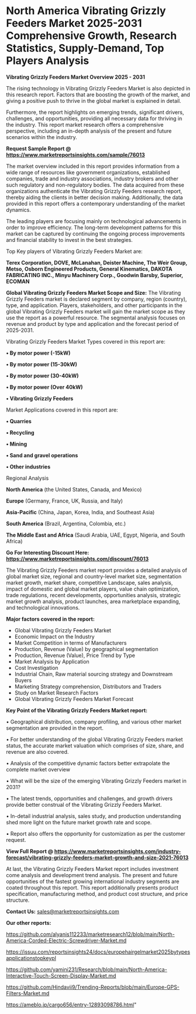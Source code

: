 # North America Vibrating Grizzly Feeders Market 2025-2031 Comprehensive Growth, Research Statistics, Supply-Demand,  Top Players Analysis

<Strong> Vibrating Grizzly Feeders Market Overview 2025 - 2031</strong>

The rising technology in Vibrating Grizzly Feeders Market is also depicted in this research report. Factors that are boosting the growth of the market, and giving a positive push to thrive in the global market is explained in detail.

Furthermore, the report highlights on emerging trends, significant drivers, challenges, and opportunities, providing all necessary data for thriving in the industry. This report market research offers a comprehensive perspective, including an in-depth analysis of the present and future scenarios within the industry.

<strong>Request Sample Report @ <a href=https://www.marketreportsinsights.com/sample/76013>https://www.marketreportsinsights.com/sample/76013</a></strong>

The market overview included in this report provides information from a wide range of resources like government organizations, established companies, trade and industry associations, industry brokers and other such regulatory and non-regulatory bodies. The data acquired from these organizations authenticate the Vibrating Grizzly Feeders research report, thereby aiding the clients in better decision making. Additionally, the data provided in this report offers a contemporary understanding of the market dynamics.

The leading players are focusing mainly on technological advancements in order to improve efficiency. The long-term development patterns for this market can be captured by continuing the ongoing process improvements and financial stability to invest in the best strategies.

Top Key players of Vibrating Grizzly Feeders Market are:

<strong>Terex Corporation, DOVE, McLanahan, Deister Machine, The Weir Group, Metso, Osborn Engineered Products, General Kinematics, DAKOTA FABRICATING INC., Minyu Machinery Corp., Goodwin Barsby, Superior, ECOMAN</strong>

<strong><b>Global Vibrating Grizzly Feeders Market Scope and Size:</b></strong>
The Vibrating Grizzly Feeders market is declared segment by company, region (country), type, and application. Players, stakeholders, and other participants in the global Vibrating Grizzly Feeders market will gain the market scope as they use the report as a powerful resource. The segmental analysis focuses on revenue and product by type and application and the forecast period of 2025-2031.

Vibrating Grizzly Feeders Market Types covered in this report are:

<strong>• By motor power (-15kW)

• By motor power (15-30kW)

• By motor power (30-40kW)

• By motor power (Over 40kW)

• Vibrating Grizzly Feeders</strong>

Market Applications covered in this report are:

<strong>• Quarries

• Recycling

• Mining

• Sand and gravel operations

• Other industries</strong> 

Regional Analysis

<strong>North America</strong> (the United States, Canada, and Mexico)

<strong>Europe</strong> (Germany, France, UK, Russia, and Italy)

<strong>Asia-Pacific</strong> (China, Japan, Korea, India, and Southeast Asia)

<strong>South America</strong> (Brazil, Argentina, Colombia, etc.)

<strong>The Middle East and Africa</strong> (Saudi Arabia, UAE, Egypt, Nigeria, and South Africa)

<strong>Go For Interesting Discount Here: <a href=https://www.marketreportsinsights.com/discount/76013>https://www.marketreportsinsights.com/discount/76013</a></strong>

The Vibrating Grizzly Feeders market report provides a detailed analysis of global market size, regional and country-level market size, segmentation market growth, market share, competitive Landscape, sales analysis, impact of domestic and global market players, value chain optimization, trade regulations, recent developments, opportunities analysis, strategic market growth analysis, product launches, area marketplace expanding, and technological innovations.

<strong><b>Major factors covered in the report:</b></strong>
<ul>
  <li>Global Vibrating Grizzly Feeders Market </li>
  <li>Economic Impact on the Industry</li>
  <li>Market Competition in terms of Manufacturers</li>
  <li>Production, Revenue (Value) by geographical segmentation</li>
  <li>Production, Revenue (Value), Price Trend by Type</li>
  <li>Market Analysis by Application</li>
  <li>Cost Investigation</li>
  <li>Industrial Chain, Raw material sourcing strategy and Downstream Buyers</li>
  <li>Marketing Strategy comprehension, Distributors and Traders</li>
  <li>Study on Market Research Factors</li>
  <li>Global Vibrating Grizzly Feeders Market Forecast</li>
</ul>

<strong><b>Key Point of the Vibrating Grizzly Feeders Market report:</b></strong>

• Geographical distribution, company profiling, and various other market segmentation are provided in the report.

• For better understanding of the global Vibrating Grizzly Feeders market status, the accurate market valuation which comprises of size, share, and revenue are also covered.

• Analysis of the competitive dynamic factors better extrapolate the complete market overview

• What will be the size of the emerging Vibrating Grizzly Feeders market in 2031?

• The latest trends, opportunities and challenges, and growth drivers provide better construal of the Vibrating Grizzly Feeders Market.

• In-detail industrial analysis, sales study, and production understanding shed more light on the future market growth rate and scope.

• Report also offers the opportunity for customization as per the customer request.

<strong><b>View Full Report @ <a href=https://www.marketreportsinsights.com/industry-forecast/vibrating-grizzly-feeders-market-growth-and-size-2021-76013>https://www.marketreportsinsights.com/industry-forecast/vibrating-grizzly-feeders-market-growth-and-size-2021-76013</a></b></strong>


At last, the Vibrating Grizzly Feeders Market report includes investment come analysis and development trend analysis. The present and future opportunities of the fastest growing international industry segments are coated throughout this report. This report additionally presents product specification, manufacturing method, and product cost structure, and price structure.

<strong>Contact Us:</strong>
sales@marketreportsinsights.com

<strong>Our other reports:</strong>

<a href=https://github.com/alyanis112233/marketresearch12/blob/main/North-America-Corded-Electric-Screwdriver-Market.md>https://github.com/alyanis112233/marketresearch12/blob/main/North-America-Corded-Electric-Screwdriver-Market.md</a>

<a href=https://issuu.com/reportsinsights24/docs/europehairgelmarket2025bytypesapplicationstopkeypl>https://issuu.com/reportsinsights24/docs/europehairgelmarket2025bytypesapplicationstopkeypl</a>

<a href=https://github.com/yamini231/Research/blob/main/North-America-Interactive-Touch-Screen-Display-Market.md>https://github.com/yamini231/Research/blob/main/North-America-Interactive-Touch-Screen-Display-Market.md</a>

<a href=https://github.com/Hindavii9/Trending-Reports/blob/main/Europe-GPS-Filters-Market.md>https://github.com/Hindavii9/Trending-Reports/blob/main/Europe-GPS-Filters-Market.md</a>

<a href=https://ameblo.jp/cargo656/entry-12893098786.html>https://ameblo.jp/cargo656/entry-12893098786.html</a>"

